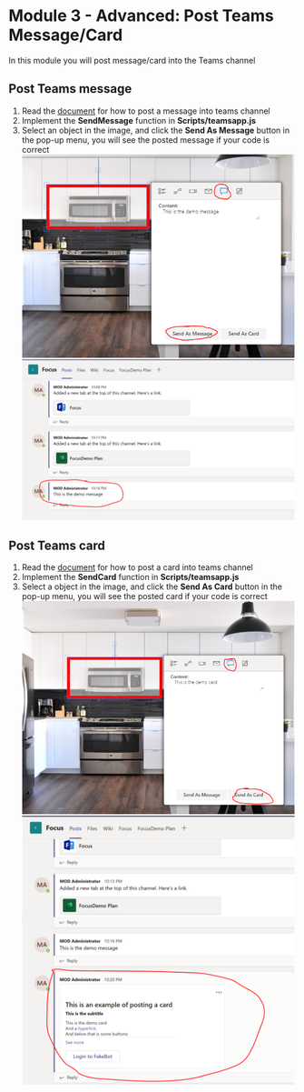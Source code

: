 # Module 3 - Advanced: Post Teams Message/Card 
In this module you will post message/card into the Teams channel 

## Post Teams message
1. Read the [document](https://docs.microsoft.com/en-us/graph/api/channel-post-message?view=graph-rest-1.0&tabs=http) for how to post a message into teams channel
2. Implement the **SendMessage** function in **Scripts/teamsapp.js**
3. Select an object in the image, and click the **Send As Message** button in the pop-up menu, you will see the posted message if your code is correct
![Send As Message button](imgs/postMessage.PNG "Send As Message button")
![Channel Message](imgs/demomessage.PNG "Channel Message")

## Post Teams card
1. Read the [document](https://docs.microsoft.com/en-us/graph/api/channel-post-messages?view=graph-rest-beta&tabs=http) for how to post a card into teams channel
2. Implement the **SendCard** function in **Scripts/teamsapp.js**
3. Select a object in the image, and click the **Send As Card** button in the pop-up menu, you will see the posted card if your code is correct
![Send As Card button](imgs/postCard.PNG "Send As Card button")
![Channel Card](imgs/democard.PNG "Channel Card")



